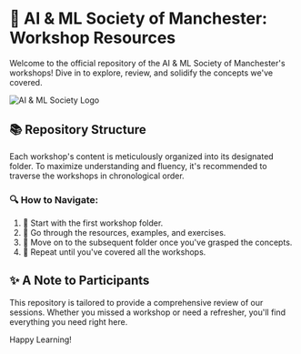 # 🤖 AI & ML Society of Manchester: Workshop Resources

Welcome to the official repository of the AI & ML Society of Manchester's workshops! Dive in to explore, review, and solidify the concepts we've covered.

![AI & ML Society Logo]([link_to_your_logo_or_relevant_image.jpg](https://www.facebook.com/photo/?fbid=552602293578657&set=a.552602266911993))

## 📚 Repository Structure

Each workshop's content is meticulously organized into its designated folder. To maximize understanding and fluency, it's recommended to traverse the workshops in chronological order.

### 🔍 How to Navigate:

1. 📁 Start with the first workshop folder.
2. 📖 Go through the resources, examples, and exercises.
3. 🔀 Move on to the subsequent folder once you've grasped the concepts.
4. 🔄 Repeat until you've covered all the workshops.

## ✨ A Note to Participants

This repository is tailored to provide a comprehensive review of our sessions. Whether you missed a workshop or need a refresher, you'll find everything you need right here.

Happy Learning!
